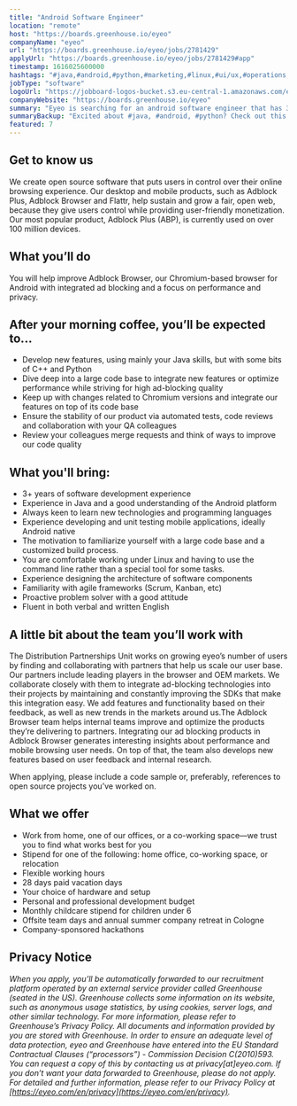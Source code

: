 ```yaml
---
title: "Android Software Engineer"
location: "remote"
host: "https://boards.greenhouse.io/eyeo"
companyName: "eyeo"
url: "https://boards.greenhouse.io/eyeo/jobs/2781429"
applyUrl: "https://boards.greenhouse.io/eyeo/jobs/2781429#app"
timestamp: 1616025600000
hashtags: "#java,#android,#python,#marketing,#linux,#ui/ux,#operations,#scrum,#optimization,#English"
jobType: "software"
logoUrl: "https://jobboard-logos-bucket.s3.eu-central-1.amazonaws.com/eyeo"
companyWebsite: "https://boards.greenhouse.io/eyeo"
summary: "Eyeo is searching for an android software engineer that has 3+ years of software development experience."
summaryBackup: "Excited about #java, #android, #python? Check out this job post!"
featured: 7
---
```


## Get to know us

We create open source software that puts users in control over their online browsing experience. Our desktop and mobile products, such as Adblock Plus, Adblock Browser and Flattr, help sustain and grow a fair, open web, because they give users control while providing user-friendly monetization. Our most popular product, Adblock Plus (ABP), is currently used on over 100 million devices.

## What you’ll do

You will help improve Adblock Browser, our Chromium-based browser for Android with integrated ad blocking and a focus on performance and privacy.

## After your morning coffee, you’ll be expected to...

*   Develop new features, using mainly your Java skills, but with some bits of C++ and Python
*   Dive deep into a large code base to integrate new features or optimize performance while striving for high ad-blocking quality
*   Keep up with changes related to Chromium versions and integrate our features on top of its code base
*   Ensure the stability of our product via automated tests, code reviews and collaboration with your QA colleagues
*   Review your colleagues merge requests and think of ways to improve our code quality

## What you'll bring:

*   3+ years of software development experience
*   Experience in Java and a good understanding of the Android platform
*   Always keen to learn new technologies and programming languages
*   Experience developing and unit testing mobile applications, ideally Android native
*   The motivation to familiarize yourself with a large code base and a customized build process.
*   You are comfortable working under Linux and having to use the command line rather than a special tool for some tasks.
*   Experience designing the architecture of software components
*   Familiarity with agile frameworks (Scrum, Kanban, etc)
*   Proactive problem solver with a good attitude
*   Fluent in both verbal and written English

## A little bit about the team you’ll work with

The Distribution Partnerships Unit works on growing eyeo’s number of users by finding and collaborating with partners that help us scale our user base. Our partners include leading players in the browser and OEM markets. We collaborate closely with them to integrate ad-blocking technologies into their projects by maintaining and constantly improving the SDKs that make this integration easy. We add features and functionality based on their feedback, as well as new trends in the markets around us.The Adblock Browser team helps internal teams improve and optimize the products they’re delivering to partners. Integrating our ad blocking products in Adblock Browser generates interesting insights about performance and mobile browsing user needs. On top of that, the team also develops new features based on user feedback and internal research.

When applying, please include a code sample or, preferably, references to open source projects you’ve worked on.

## What we offer

*   Work from home, one of our offices, or a co-working space—we trust you to find what works best for you
*   Stipend for one of the following: home office, co-working space, or relocation
*   Flexible working hours
*   28 days paid vacation days 
*   Your choice of hardware and setup
*   Personal and professional development budget
*   Monthly childcare stipend for children under 6
*   Offsite team days and annual summer company retreat in Cologne
*   Company-sponsored hackathons

## Privacy Notice

_When you apply, you’ll be automatically forwarded to our recruitment platform operated by an external service provider called Greenhouse (seated in the US). Greenhouse collects some information on its website, such as anonymous usage statistics, by using cookies, server logs, and other similar technology. For more information, please refer to Greenhouse’s Privacy Policy. All documents and information provided by you are stored with Greenhouse. In order to ensure an adequate level of data protection, eyeo and Greenhouse have entered into the EU Standard Contractual Clauses (“processors”) - Commission Decision C(2010)593. You can request a copy of this by contacting us at privacy\[at\]eyeo.com. If you don’t want your data forwarded to Greenhouse, please do not apply. For detailed and further information, please refer to our Privacy Policy at [https://eyeo.com/en/privacy](https://eyeo.com/en/privacy)._
